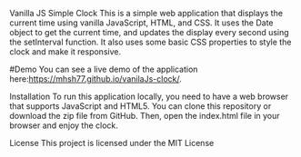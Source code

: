 Vanilla JS Simple Clock
This is a simple web application that displays the current time using vanilla JavaScript, HTML, and CSS. It uses the Date object to get the current time, and updates the display every second using the setInterval function. It also uses some basic CSS properties to style the clock and make it responsive.

#Demo
You can see a live demo of the application here:https://mhsh77.github.io/vanilaJs-clock/.

Installation
To run this application locally, you need to have a web browser that supports JavaScript and HTML5. You can clone this repository or download the zip file from GitHub. Then, open the index.html file in your browser and enjoy the clock.

License
This project is licensed under the MIT License
